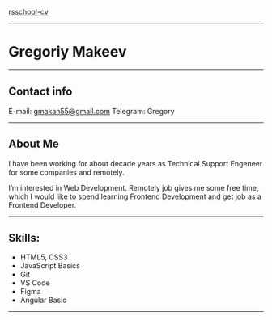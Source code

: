 [rsschool-cv](https://gmakeev.github.io/rsschool-cv/)


---------------------------------------------------------------

# Gregoriy Makeev

---------------------------------------------------------------
## Contact info

E-mail: gmakan55@gmail.com
Telegram: Gregory

---------------------------------------------------------------

## About Me

I have been working for about decade years as Technical Support Engeneer for some companies 
and remotely.

I’m interested in Web Development.
Remotely job gives me some free time, which I would like to spend learning Frontend Development
and get job as a Frontend Developer.

---------------------------------------------------------------

## Skills:

* HTML5, CSS3
* JavaScript Basics
* Git
* VS Code
* Figma
* Angular Basic

---------------------------------------------------------------



